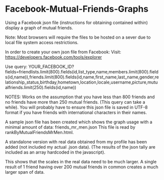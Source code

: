 Facebook-Mutual-Friends-Graphs
==============================

Using a Facebook json file (instructions for obtaining contained within) display a graph of mutual friends.

Note: Most browsers will require the files to be hosted on a sever due to local file system access restrictions.

In order to create your own json file from Facebook:
Visit: https://developers.facebook.com/tools/explorer

Use query: YOUR_FACEBOOK_ID?fields=friendlists.limit(800).fields(id,list_type,name,members.limit(800).fields(id,name)),friends.limit(800).fields(id,name,first_name,last_name,gender,relationship_status,birthday,hometown,location,locale,username,picture,mutualfriends.limit(250).fields(id,name))

NOTES: Works on the assumption that you have less than 800 friends and no friends have more than 250 mutual friends.
(This query can take a while).
You will probably have to ensure this json file is saved in UTF-8 format if you have friends with international characters in their names.

A sample json file has been created which shows the graph usage with a minimal amount of data: friends_mr_men.json
This file is read by rankByMutualFriendsMrMen.html.

A standalone version with real data obtained from my profile has been added (not included my actual .json data).
(The results of the json tally are included as an array hardcoded in the javascript).

This shows that the scales in the real data need to be much larger.
A single result of 1 friend having over 200 mutual friends in common creates a much larger span of data.

